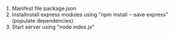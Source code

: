 1. Manifest file package.json 
2. Installnstall express modules using "npm install --save express" (populate dependencies)
3. Start server using "node index.js"
